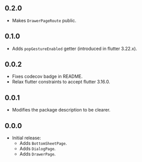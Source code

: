 ## 0.2.0

- Makes `DrawerPageRoute` public.

## 0.1.0

- Adds `popGestureEnabled` getter (introduced in flutter 3.22.x).

## 0.0.2

- Fixes codecov badge in README.
- Relax flutter constraints to accept flutter 3.16.0.

## 0.0.1

- Modifies the package description to be clearer.

## 0.0.0

- Initial release:
  - Adds `BottomSheetPage`.
  - Adds `DialogPage`.
  - Adds `DrawerPage`.
